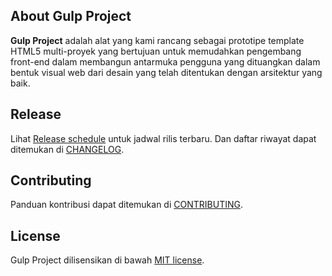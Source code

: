 ## About Gulp Project

**Gulp Project** adalah alat yang kami rancang sebagai prototipe template HTML5 multi-proyek yang bertujuan untuk memudahkan pengembang front-end dalam membangun antarmuka pengguna yang dituangkan dalam bentuk visual web dari desain yang telah ditentukan dengan arsitektur yang baik.

## Release

Lihat [Release schedule](/CHANGELOG.md#release-schedule) untuk jadwal rilis terbaru. Dan daftar riwayat dapat ditemukan di [CHANGELOG](/CHANGELOG.md#changelog).

## Contributing

Panduan kontribusi dapat ditemukan di [CONTRIBUTING](.github/CONTRIBUTING.md).

## License

Gulp Project dilisensikan di bawah [MIT license](/LICENSE.md).
